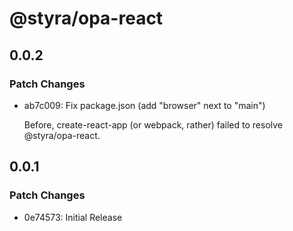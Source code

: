 # @styra/opa-react

## 0.0.2

### Patch Changes

- ab7c009: Fix package.json (add "browser" next to "main")

  Before, create-react-app (or webpack, rather) failed to resolve @styra/opa-react.

## 0.0.1

### Patch Changes

- 0e74573: Initial Release
